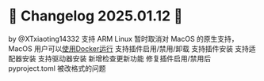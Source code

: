 # 🌈 Changelog 2025.01.12 🌈

by @XTxiaoting14332
支持 ARM Linux
暂时取消对 MacOS 的原生支持，MacOS 用户可以[使用Docker运行](https://github.com/NonebotGUI/nonebot-webui-docker)
支持插件启用/禁用/卸载
支持插件安装
支持适配器安装
支持驱动器安装
新增检查更新功能
修复插件启用/禁用后 pyproject.toml 被改格式的问题